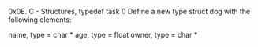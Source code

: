 0x0E. C - Structures, typedef
task 0 Define a new type struct dog with the following elements:

name, type = char *
age, type = float
owner, type = char *
